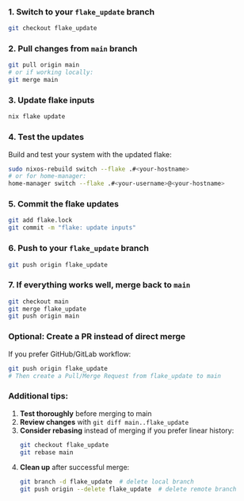### 1. Switch to your `flake_update` branch
```bash
git checkout flake_update
```

### 2. Pull changes from `main` branch
```bash
git pull origin main
# or if working locally:
git merge main
```

### 3. Update flake inputs
```bash
nix flake update
```

### 4. Test the updates
Build and test your system with the updated flake:
```bash
sudo nixos-rebuild switch --flake .#<your-hostname>
# or for home-manager:
home-manager switch --flake .#<your-username>@<your-hostname>
```

### 5. Commit the flake updates
```bash
git add flake.lock
git commit -m "flake: update inputs"
```

### 6. Push to your `flake_update` branch
```bash
git push origin flake_update
```

### 7. If everything works well, merge back to `main`
```bash
git checkout main
git merge flake_update
git push origin main
```

### Optional: Create a PR instead of direct merge
If you prefer GitHub/GitLab workflow:
```bash
git push origin flake_update
# Then create a Pull/Merge Request from flake_update to main
```

### Additional tips:
1. **Test thoroughly** before merging to main
2. **Review changes** with `git diff main..flake_update`
3. **Consider rebasing** instead of merging if you prefer linear history:
   ```bash
   git checkout flake_update
   git rebase main
   ```
4. **Clean up** after successful merge:
   ```bash
   git branch -d flake_update  # delete local branch
   git push origin --delete flake_update  # delete remote branch
   ```
